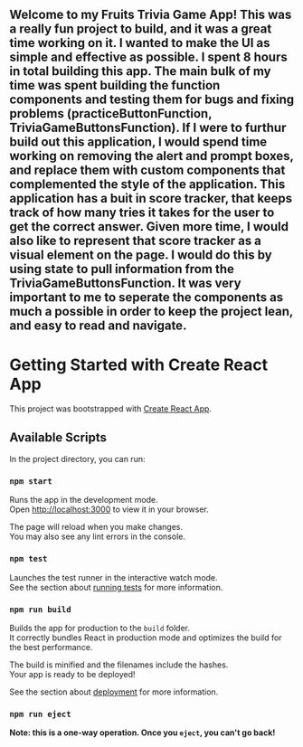 ## Welcome to my Fruits Trivia Game App! This was a really fun project to build, and it was a great time working on it. I wanted to make the UI as simple and effective as possible. I spent 8 hours in total building this app. The main bulk of my time was spent building the function components and testing them for bugs and fixing problems (practiceButtonFunction, TriviaGameButtonsFunction). If I were to furthur build out this application, I would spend time working on removing the alert and prompt boxes, and replace them with custom components that complemented the style of the application. This application has a buit in score tracker, that keeps track of how many tries it takes for the user to get the correct answer. Given more time, I would also like to represent that score tracker as a visual element on the page. I would do this by using state to pull information from the TriviaGameButtonsFunction. It was very important to me to seperate the components as much a possible in order to keep the project lean, and easy to read and navigate.

##

# Getting Started with Create React App

This project was bootstrapped with [Create React App](https://github.com/facebook/create-react-app).

## Available Scripts

In the project directory, you can run:

### `npm start`

Runs the app in the development mode.\
Open [http://localhost:3000](http://localhost:3000) to view it in your browser.

The page will reload when you make changes.\
You may also see any lint errors in the console.

### `npm test`

Launches the test runner in the interactive watch mode.\
See the section about [running tests](https://facebook.github.io/create-react-app/docs/running-tests) for more information.

### `npm run build`

Builds the app for production to the `build` folder.\
It correctly bundles React in production mode and optimizes the build for the best performance.

The build is minified and the filenames include the hashes.\
Your app is ready to be deployed!

See the section about [deployment](https://facebook.github.io/create-react-app/docs/deployment) for more information.

### `npm run eject`

**Note: this is a one-way operation. Once you `eject`, you can't go back!**
